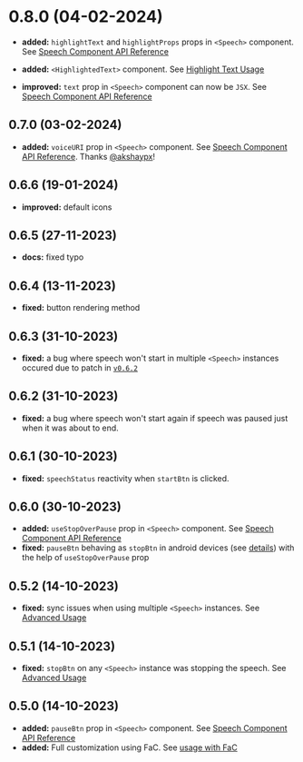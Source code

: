 # 0.8.0 (04-02-2024)

- **added:** `highlightText` and `highlightProps` props in `<Speech>` component. See [Speech Component API Reference](https://www.npmjs.com/package/react-text-to-speech#speech-component-api-reference)

- **added:** `<HighlightedText>` component. See [Highlight Text Usage](https://www.npmjs.com/package/react-text-to-speech#highlight-text)

- **improved:** `text` prop in `<Speech>` component can now be `JSX`. See [Speech Component API Reference](https://www.npmjs.com/package/react-text-to-speech#speech-component-api-reference)

## 0.7.0 (03-02-2024)

- **added:** `voiceURI` prop in `<Speech>` component. See [Speech Component API Reference](https://www.npmjs.com/package/react-text-to-speech#speech-component-api-reference). Thanks [@akshaypx](https://github.com/akshaypx)!

## 0.6.6 (19-01-2024)

- **improved:** default icons

## 0.6.5 (27-11-2023)

- **docs:** fixed typo

## 0.6.4 (13-11-2023)

- **fixed:** button rendering method

## 0.6.3 (31-10-2023)

- **fixed:** a bug where speech won't start in multiple `<Speech>` instances occured due to patch in [`v0.6.2`](#0.6.2)

## 0.6.2 (31-10-2023)

- **fixed:** a bug where speech won't start again if speech was paused just when it was about to end.

## 0.6.1 (30-10-2023)

- **fixed:** `speechStatus` reactivity when `startBtn` is clicked.

## 0.6.0 (30-10-2023)

- **added:** `useStopOverPause` prop in `<Speech>` component. See [Speech Component API Reference](https://www.npmjs.com/package/react-text-to-speech#speech-component-api-reference)
- **fixed:** `pauseBtn` behaving as `stopBtn` in android devices (see [details](https://developer.mozilla.org/en-US/docs/Web/API/SpeechSynthesis/pause)) with the help of `useStopOverPause` prop

## 0.5.2 (14-10-2023)

- **fixed:** sync issues when using multiple `<Speech>` instances. See [Advanced Usage](https://www.npmjs.com/package/react-text-to-speech#advanced-usage)

## 0.5.1 (14-10-2023)

- **fixed:** `stopBtn` on any `<Speech>` instance was stopping the speech. See [Advanced Usage](https://www.npmjs.com/package/react-text-to-speech#advanced-usage)

## 0.5.0 (14-10-2023)

- **added:** `pauseBtn` prop in `<Speech>` component. See [Speech Component API Reference](https://www.npmjs.com/package/react-text-to-speech#speech-component-api-reference)
- **added:** Full customization using FaC. See [usage with FaC](https://www.npmjs.com/package/react-text-to-speech#full-customization)
